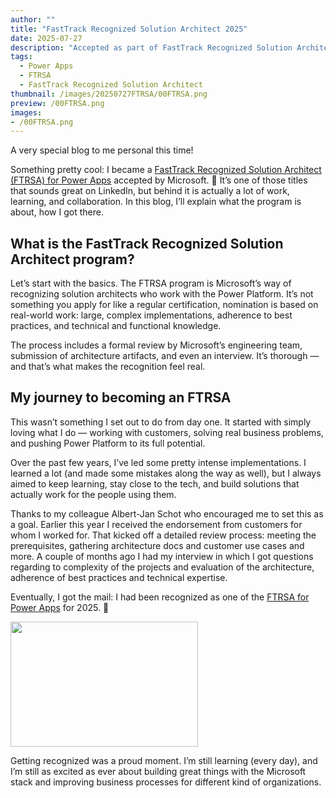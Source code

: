 ```yaml
---
author: ""
title: "FastTrack Recognized Solution Architect 2025"
date: 2025-07-27
description: "Accepted as part of FastTrack Recognized Solution Architects for Power Apps"
tags:
  - Power Apps
  - FTRSA
  - FastTrack Recognized Solution Architect
thumbnail: /images/20250727FTRSA/00FTRSA.png
preview: /00FTRSA.png
images: 
- /00FTRSA.png
---
```



A very special blog to me personal this time! 

Something pretty cool: I became a [FastTrack Recognized Solution Architect (FTRSA) for Power Apps](https://www.microsoft.com/en-us/power-platform/fasttrack/recognized-solution-architects) accepted by Microsoft. 🎉
It’s one of those titles that sounds great on LinkedIn, but behind it is actually a lot of work, learning, and collaboration. In this blog, I’ll explain what the program is about, how I got there.

## What is the FastTrack Recognized Solution Architect program?

Let’s start with the basics. The FTRSA program is Microsoft’s way of recognizing solution architects who work with the Power Platform. It’s not something you apply for like a regular certification, nomination is based on real-world work: large, complex implementations, adherence to best practices, and technical and functional knowledge.

The process includes a formal review by Microsoft’s engineering team, submission of architecture artifacts, and even an interview. It’s thorough — and that’s what makes the recognition feel real.

## My journey to becoming an FTRSA

This wasn’t something I set out to do from day one. It started with simply loving what I do — working with customers, solving real business problems, and pushing Power Platform to its full potential.

Over the past few years, I’ve led some pretty intense implementations. I learned a lot (and made some mistakes along the way as well), but I always aimed to keep learning, stay close to the tech, and build solutions that actually work for the people using them.

Thanks to my colleague Albert-Jan Schot who encouraged me to set this as a goal. Earlier this year I received the endorsement from customers for whom I worked for. That kicked off a detailed review process: meeting the prerequisites, gathering architecture docs and customer use cases and more. A couple of months ago I had my interview in which I got questions regarding to complexity of the projects and evaluation of the architecture, adherence of best practices and technical expertise. 

Eventually, I got the mail: I had been recognized as one of the [FTRSA for Power Apps](https://www.credly.com/badges/81c6dedd-cebd-41ca-9418-0ea16c7847ef) for 2025. 🎉

<img src="/images/20250727FTRSA/badgeFTRSA.png" width="300" height="200">


Getting recognized was a proud moment. I’m still learning (every day), and I’m still as excited as ever about building great things with the Microsoft stack and improving business processes for different kind of organizations.